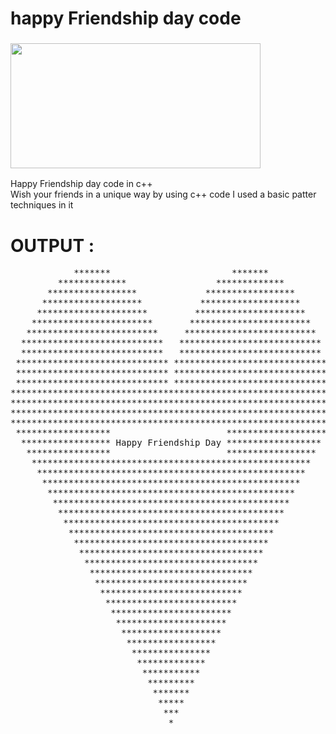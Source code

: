 # happy Friendship day code
<h3><img align="center" src="https://media.giphy.com/media/3o8dFwcRxYS9MY6Vu8/giphy.gif" height="200" width="400" /></h3>

Happy Friendship day code in c++ 
</Br>
Wish your friends in a unique way by using c++ code 
I used a basic patter techniques in it 

# OUTPUT :
<pre>
            *******                       *******            
         *************                 *************         
       *****************             *****************       
      *******************           *******************      
     *********************         *********************     
    ***********************       ***********************    
   *************************     *************************   
  ***************************   ***************************  
  ***************************   ***************************  
 ***************************** ***************************** 
 ***************************** ***************************** 
 ***************************** ***************************** 
*************************************************************
*************************************************************
*************************************************************
*************************************************************
 ******************                      *******************
  ***************** Happy Friendship Day ******************
   ****************                      *****************
    *****************************************************
     ***************************************************
      *************************************************
       ***********************************************
        *********************************************
         *******************************************
          *****************************************
           ***************************************
            *************************************
             ***********************************
              *********************************
               *******************************
                *****************************
                 ***************************
                  *************************
                   ***********************
                    *********************
                     *******************
                      *****************
                       ***************
                        *************
                         ***********
                          *********
                           *******
                            *****
                             ***
                              *
                               
</pre>
